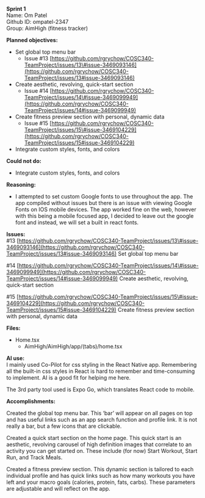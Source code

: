 **Sprint 1**   
Name: Om Patel   
Github ID: ompatel-2347  
Group: AimHigh (fitness tracker)

**Planned objectives:**

- Set global top menu bar   
  - Issue \#13 [https://github.com/rgrychow/COSC340-TeamProject/issues/13\#issue-3469093146](https://github.com/rgrychow/COSC340-TeamProject/issues/13#issue-3469093146)  
- Create aesthetic, revolving, quick-start section  
  - Issue \#14 [https://github.com/rgrychow/COSC340-TeamProject/issues/14\#issue-3469099949](https://github.com/rgrychow/COSC340-TeamProject/issues/14#issue-3469099949)  
- Create fitness preview section with personal, dynamic data   
  - Issue \#15 [https://github.com/rgrychow/COSC340-TeamProject/issues/15\#issue-3469104229](https://github.com/rgrychow/COSC340-TeamProject/issues/15#issue-3469104229)  
- Integrate custom styles, fonts, and colors

**Could not do:**

- Integrate custom styles, fonts, and colors

**Reasoning:**

- I attempted to set custom Google fonts to use throughout the app. The app compiled without issues but there is an issue with viewing Google Fonts on IOS mobile devices. The app worked fine on the web, however with this being a mobile focused app, I decided to leave out the google font and instead, we will set a built in react fonts.

**Issues:**   
\#13  [https://github.com/rgrychow/COSC340-TeamProject/issues/13\#issue-3469093146](https://github.com/rgrychow/COSC340-TeamProject/issues/13#issue-3469093146) Set global top menu bar 

\#14 [https://github.com/rgrychow/COSC340-TeamProject/issues/14\#issue-3469099949](https://github.com/rgrychow/COSC340-TeamProject/issues/14#issue-3469099949) Create aesthetic, revolving, quick-start section

\#15 [https://github.com/rgrychow/COSC340-TeamProject/issues/15\#issue-3469104229](https://github.com/rgrychow/COSC340-TeamProject/issues/15#issue-3469104229) Create fitness preview section with personal, dynamic data 

**Files:**

- Home.tsx   
  - AimHigh/AimHigh/app/(tabs)/home.tsx

**AI use:**  
I mainly used Co-Pilot for css styling in the React Native app. Remembering all the built-in css styles in React is hard to remember and time-consuming to implement. AI is a good fit for helping me here.

 The 3rd party tool used is Expo Go, which translates React code to mobile.

**Accomplishments:**

Created the global top menu bar. This ‘bar’ will appear on all pages on top and has useful links such as an app search function and profile link. It is not really a bar, but a few icons that are clickable. 

Created a quick start section on the home page. This quick start is an aesthetic, revolving carousel of high definition images that correlate to an activity you can get started on. These include (for now) Start Workout, Start Run, and Track Meals.

Created a fitness preview section. This dynamic section is tailored to each individual profile and has quick links such as how many workouts you have left and your macro goals (calories, protein, fats, carbs). These parameters are adjustable and will reflect on the app. 